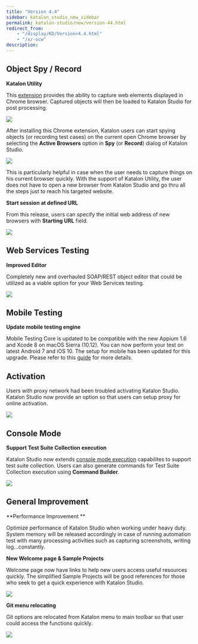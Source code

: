 ```yaml
---
title: "Version 4.4"
sidebar: katalon_studio_new_sidebar
permalink: katalon-studio/new/version-44.html
redirect_from:
    - "/display/KD/Version+4.4.html"
    - "/x/-ocw"
description:
---
```

Object Spy / Record
-------------------

**Katalon Utility**

This [extension](https://chrome.google.com/webstore/detail/katalon-utility/ljdobmomdgdljniojadhoplhkpialdid) provides the ability to capture web elements displayed in Chrome browser. Captured objects will then be loaded to Katalon Studio for post processing.

![](../../images/katalon-studio/docs/version-44/image2017-1-5-93A583A58.png)

After installing this Chrome extension, Katalon users can start spying objects (or recording test cases) on the current open Chrome browser by selecting the **Active Browsers** option in **Spy** (or **Record**) dialog of Katalon Studio.   

![](../../images/katalon-studio/docs/version-44/image2017-1-5-103A373A23.png)

This is particularly helpful in case when the user needs to capture things on his current browser quickly. With the support of Katalon Utility, the user does not have to open a new browser from Katalon Studio and go thru all the steps just to reach his targeted website.



**Start session at defined URL**

From this release, users can specify the initial web address of new browsers with **Starting URL** field.

![](../../images/katalon-studio/docs/version-44/image2017-1-4-103A173A26.png)

Web Services Testing
--------------------

**Improved Editor**

Completely new and overhauled SOAP/REST object editor that could be utilized as a viable option for your Web Services testing.

![](../../images/katalon-studio/docs/version-44/image2017-1-4-103A213A11.png)

Mobile Testing
--------------

**Update mobile testing engine**

Mobile Testing Core is updated to be compatible with the new Appium 1.6 and Xcode 8 on macOS Sierra (10.12). You can now perform your test on latest Android 7 and iOS 10. The setup for mobile has been updated for this upgrade. Please refer to this [guide](http://docs.katalon.com/display/KD/Mobile+on+macOS) for more details.



Activation
----------

Users with proxy network had been troubled activating Katalon Studio. Katalon Studio now provide an option so that users can setup proxy for online activation.

![](../../images/katalon-studio/docs/version-44/image2017-1-4-103A43A21.png)

Console Mode
------------

**Support Test Suite Collection execution**

Katalon Studio now extends [console mode execution](http://docs.katalon.com/display/KD/Console+Mode+Execution) capabilites to support test suite collection. Users can also generate commands for Test Suite Collection execution using **Command Builder**.

![](../../images/katalon-studio/docs/version-44/image2017-1-4-103A293A29.png)

General Improvement
-------------------

**Performance Improvement **

Optimize performance of Katalon Studio when working under heavy duty. System memory will be released accordingly in case of running automation test with many processing activities such as capturing screenshots, writing log...constantly.

**New Welcome page & Sample Projects**

Welcome page now have links to help new users access useful resources quickly. The simplified Sample Projects will be good references for those who seek to get a quick experience with Katalon Studio.

![](../../images/katalon-studio/docs/version-44/image2017-1-4-113A313A40.png)

**Git menu relocating**

Git options are relocated from Katalon menu to main toolbar so that user could access the functions quickly.

![](../../images/katalon-studio/docs/version-44/image2017-1-4-143A273A0.png)